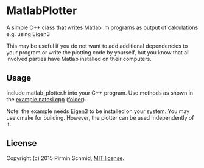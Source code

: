MatlabPlotter
=============

A simple C++ class that writes Matlab .m programs as output of calculations e.g. using Eigen3

This may be useful if you do not want to add additional dependencies to your program or write the plotting code by yourself, but you know that all involved parties have Matlab installed on their computers.


Usage
-----

Include matlab_plotter.h into your C++ program. Use methods as shown in the [example natcsi.cpp][example] ([folder][folder]).

Note: the example needs [Eigen3][eigen3] to be installed on your system. You may use cmake for building.
However, the plotter can be used independently of it.


License
-------

Copyright (c) 2015 Pirmin Schmid, [MIT license][license].


[example]:https://github.com/pirminschmid/MatlabPlotter/tree/master/example/natcsi.cpp
[folder]:https://github.com/pirminschmid/MatlabPlotter/tree/master/example
[eigen3]:http://http://eigen.tuxfamily.org
[license]:https://github.com/pirminschmid/MatlabPlotter/tree/master/LICENSE